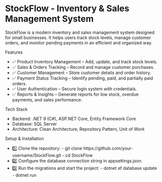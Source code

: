 # StockFlow - Inventory & Sales Management System 
StockFlow is a modern inventory and sales management system designed for small businesses. It helps users track stock levels, manage customer orders, and monitor pending payments in an efficient and organized way.

Features
<ul>
  <li>✅ Product Inventory Management – Add, update, and track stock levels. </li>
  <li>✅ Sales & Orders Tracking – Record and manage customer purchases.</li>
  <li>✅ Customer Management – Store customer details and order history.</li>
  <li>✅ Payment Status Tracking – Identify pending, paid, and partially paid orders.</li>
  <li>✅ User Authentication – Secure login system with credentials.</li>
  <li>✅ Reports & Insights – Generate reports for low stock, overdue payments, and sales performance.</li>
</ul>

Tech Stack
<ul>
  <li>Backend: .NET 9 (C#), ASP.NET Core, Entity Framework Core</li>
  <li>Database: SQL Server</li>
  <li>Architecture: Clean Architecture, Repository Pattern, Unit of Work</li>
</ul>

Setup & Installation

<ul>
  <li>
    1️⃣ Clone the repository: 
    - git clone https://github.com/your-username/StockFlow.git
    - cd StockFlow
  </li>
  <li>2️⃣ Configure the database connection string in appsettings.json.</li>
  <li>
    3️⃣ Run the migrations and start the project:
      - dotnet ef database update
      - dotnet run
  </li>
</ul>
